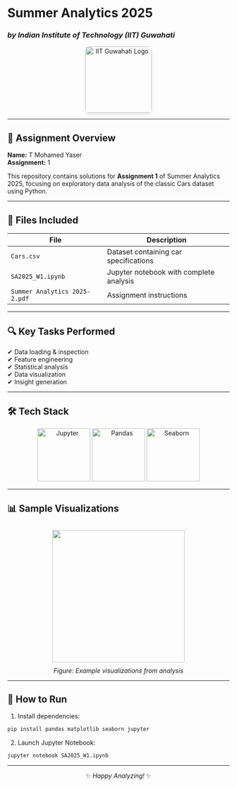 # **Summer Analytics 2025**  
### *by Indian Institute of Technology (IIT) Guwahati*  

<div align="center">
  <img src="https://www.clipartmax.com/png/middle/334-3342031_iit-guwahati-logo.png" alt="IIT Guwahati Logo" width="150" style="border-radius: 8px; box-shadow: 0 4px 8px rgba(0,0,0,0.1);"/>
</div>

---

## **📝 Assignment Overview**  
**Name:** T Mohamed Yaser  
**Assignment:** 1  

This repository contains solutions for **Assignment 1** of Summer Analytics 2025, focusing on exploratory data analysis of the classic Cars dataset using Python.

---

## **📂 Files Included**
| File | Description |
|------|-------------|
| `Cars.csv` | Dataset containing car specifications |
| `SA2025_W1.ipynb` | Jupyter notebook with complete analysis |
| `Summer Analytics 2025-2.pdf` | Assignment instructions |

---

## **🔍 Key Tasks Performed**
✔ Data loading & inspection  
✔ Feature engineering  
✔ Statistical analysis  
✔ Data visualization  
✔ Insight generation  

---

## **🛠 Tech Stack**
<div align="center">
  <img src="https://jupyter.org/assets/homepage/main-logo.svg" width="120" title="Jupyter">
  <img src="https://pandas.pydata.org/static/img/pandas_mark.svg" width="120" title="Pandas">
  <img src="https://seaborn.pydata.org/_static/logo-wide-lightbg.svg" width="120" title="Seaborn">
</div>

---

## **📊 Sample Visualizations**
<div align="center">
  <img src="https://matplotlib.org/stable/_images/sphx_glr_bar_001.png" width="300" style="margin:10px">
  <br>
  <em>Figure: Example visualizations from analysis</em>
</div>

---

## **🚀 How to Run**
1. Install dependencies:
```bash
pip install pandas matplotlib seaborn jupyter
```
2. Launch Jupyter Notebook:
```bash
jupyter notebook SA2025_W1.ipynb
```

---

<center>✨ <i>Happy Analyzing!</i> ✨</center>
